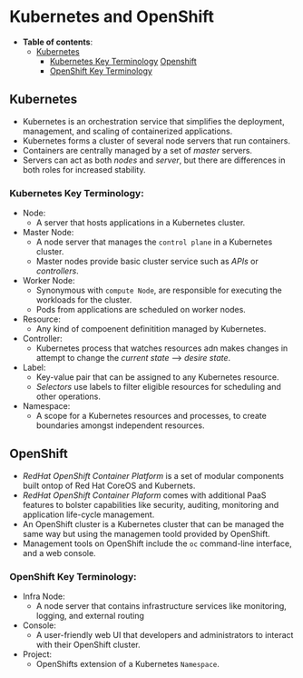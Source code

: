 # **Kubernetes and OpenShift**

-  **Table of contents**:
	- [Kubernetes](#kubernetes)
		- [Kubernetes Key Terminology](#kubernetes)
	[Openshift](#openshift)
		- [OpenShift Key Terminology](#openshift-key-terminology)

## **Kubernetes**

- Kubernetes is an orchestration service that simplifies the deployment, management, and scaling of containerized applications.
- Kubernetes forms a cluster of several node servers that run containers. 
- Containers are centrally managed by a set of *master* servers.
- Servers can act as both *nodes* and *server*, but there are differences in both roles for increased stability.

### **Kubernetes Key Terminology:**

- Node:
	- A server that hosts applications in a Kubernetes cluster.
- Master Node:
	- A node server that manages the `control plane` in a Kubernetes cluster.
	- Master nodes provide basic cluster service such as *APIs* or *controllers*.
- Worker Node:
	- Synonymous with `compute Node`, are responsible for executing the workloads for the cluster.
	- Pods from applications are scheduled on worker nodes.
- Resource:
	- Any kind of compoenent definitition managed by Kubernetes.
- Controller:
	- Kubernetes process that watches resources adn makes changes in attempt to change the *current state* --> *desire state*.
- Label:
	- Key-value pair that can be assigned to any Kubernetes resource.
	- *Selectors* use labels to filter eligible resources for scheduling and other operations.	
- Namespace:
	- A scope for a Kubernetes resources and processes, to create boundaries amongst independent resources.


## **OpenShift**

- *RedHat OpenShift Container Platform* is a set of modular components built ontop of Red Hat CoreOS and Kubernets.
- *RedHat OpenShift Container Plaform* comes with additional PaaS features to bolster capabilities like security, auditing, monitoring and application life-cycle management. 
- An OpenShift cluster is a Kubernetes cluster that can be managed the same way but using the managemen toold provided by OpenShift.
- Management tools on OpenShift include the `oc` command-line interface, and a web console.

### **OpenShift Key Terminology:**

- Infra Node:
	- A node server that contains infrastructure services like monitoring, logging, and external routing
- Console:
	- A user-friendly web UI that developers and administrators to interact with their OpenShift cluster.
- Project:
	- OpenShifts extension of a Kubernetes `Namespace`.

